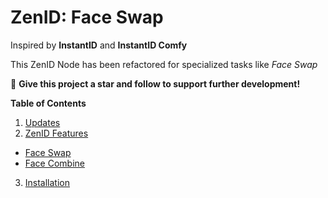 # ZenID: Face Swap

Inspired by **InstantID** and **InstantID Comfy**

This ZenID Node has been refactored for specialized tasks like _Face Swap_

🌟 **Give this project a star and follow to support further development!**

**Table of Contents** 
1. [Updates](#updates) 
2. [ZenID Features](#zenid-features) 
* [Face Swap](#zenid-face-swap) 
* [Face Combine](#zenid-face-combine) 
3. [Installation](#installation)
